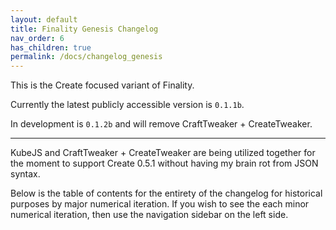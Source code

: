 ```yaml
---
layout: default
title: Finality Genesis Changelog
nav_order: 6
has_children: true
permalink: /docs/changelog_genesis
---
```

This is the Create focused variant of Finality.

Currently the latest publicly accessible version is `0.1.1b`.

In development is `0.1.2b` and will remove CraftTweaker + CreateTweaker.

---

KubeJS and CraftTweaker + CreateTweaker are being utilized together for the moment to support Create 0.5.1 without having my brain rot from JSON syntax.

Below is the table of contents for the entirety of the changelog for historical purposes by major numerical iteration. If you wish to see the each minor numerical iteration, then use the navigation sidebar on the left side.